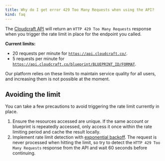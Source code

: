 ```yaml
---
title: Why do I get error 429 Too Many Requests when using the API?
kind: faq
---
```


The [Cloudcraft API][1] will return an <code>HTTP 429 Too Many Requests</code> response when you trigger the rate limit in place for the endpoint you called.

**Current limits:**

- 20 requests per minute for <code>https://api.cloudcraft.co/</code>.
- 5 requests per minute for <code>https://api.cloudcraft.co/blueprint/BLUEPRINT_ID/FORMAT</code>.

Our platform relies on these limits to maintain service quality for all users, and increasing them is not possible at the moment.

## Avoiding the limit

You can take a few precautions to avoid triggering the rate limit currently in place.

1. Ensure the resources accessed are unique. If the same account or blueprint is repeatedly accessed, only access it once within the rate limiting period and cache the result locally.
2. Implement rate limit detection with [exponential backoff][2]. The request is never processed when hitting the limit, so try to detect the <code>HTTP 429 Too Many Requests</code> response from the API and wait 60 seconds before continuing.

[1]: https://developers.cloudcraft.co/
[2]: https://docs.aws.amazon.com/general/latest/gr/api-retries.html
